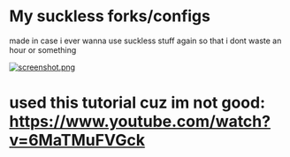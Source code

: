 # My suckless forks/configs
made in case i ever wanna use suckless stuff again so that i dont waste an hour or something

[![screenshot.png](https://i.postimg.cc/3rjKZHCL/screenshot.png)](https://postimg.cc/Yj9KpZPg)

# used this tutorial cuz im not good: https://www.youtube.com/watch?v=6MaTMuFVGck
